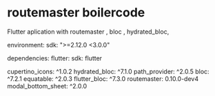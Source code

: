 # routemaster boilercode

Flutter aplication with routemaster , bloc , hydrated_bloc,



environment:
  sdk: ">=2.12.0 <3.0.0"



dependencies:
  flutter:
    sdk: flutter

  cupertino_icons: ^1.0.2
  hydrated_bloc: ^7.1.0
  path_provider: ^2.0.5
  bloc: ^7.2.1
  equatable: ^2.0.3
  flutter_bloc: ^7.3.0
  routemaster: 0.10.0-dev4
  modal_bottom_sheet: ^2.0.0

